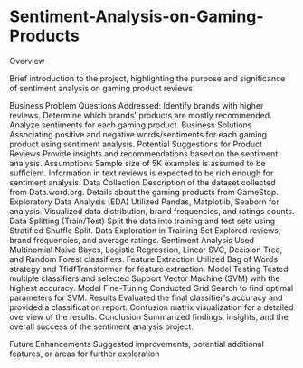 # Sentiment-Analysis-on-Gaming-Products


<p1>Overview<p1>

Brief introduction to the project, highlighting the purpose and significance of sentiment analysis on gaming product reviews.

Business Problem
Questions Addressed:
Identify brands with higher reviews.
Determine which brands' products are mostly recommended.
Analyze sentiments for each gaming product.
Business Solutions
Associating positive and negative words/sentiments for each gaming product using sentiment analysis.
Potential Suggestions for Product Reviews
Provide insights and recommendations based on the sentiment analysis.
Assumptions
Sample size of 5K examples is assumed to be sufficient.
Information in text reviews is expected to be rich enough for sentiment analysis.
Data Collection
Description of the dataset collected from Data.word.org.
Details about the gaming products from GameStop.
Exploratory Data Analysis (EDA)
Utilized Pandas, Matplotlib, Seaborn for analysis.
Visualized data distribution, brand frequencies, and ratings counts.
Data Splitting (Train/Test)
Split the data into training and test sets using Stratified Shuffle Split.
Data Exploration in Training Set
Explored reviews, brand frequencies, and average ratings.
Sentiment Analysis
Used Multinomial Naive Bayes, Logistic Regression, Linear SVC, Decision Tree, and Random Forest classifiers.
Feature Extraction
Utilized Bag of Words strategy and TfidfTransformer for feature extraction.
Model Testing
Tested multiple classifiers and selected Support Vector Machine (SVM) with the highest accuracy.
Model Fine-Tuning
Conducted Grid Search to find optimal parameters for SVM.
Results
Evaluated the final classifier's accuracy and provided a classification report.
Confusion matrix visualization for a detailed overview of the results.
Conclusion
Summarized findings, insights, and the overall success of the sentiment analysis project.

Future Enhancements
Suggested improvements, potential additional features, or areas for further exploration
